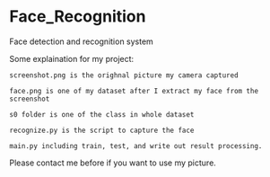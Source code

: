 # Face_Recognition
Face detection and recognition system

Some explaination for my project:
  
    screenshot.png is the orighnal picture my camera captured
 
    face.png is one of my dataset after I extract my face from the screenshot
 
    s0 folder is one of the class in whole dataset
  
    recognize.py is the script to capture the face
  
    main.py including train, test, and write out result processing.
  
  
Please contact me before if you want to use my picture.
